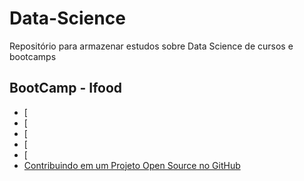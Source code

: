 # Data-Science
Repositório para armazenar estudos sobre Data Science de cursos e bootcamps
 ## BootCamp - Ifood
 - [
 - [
 - [
 - [
 - [
 - [Contribuindo em um Projeto Open Source no GitHub](https://web.dio.me/lab/desafio-de-projeto-contribuindo-em-um-projeto-open-source-no-github/learning/8e9e1f35-5571-40c4-863f-2279ba388aeb)
